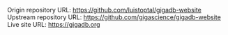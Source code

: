 Origin repository URL: https://github.com/luistoptal/gigadb-website
Upstream repository URL: https://github.com/gigascience/gigadb-website
Live site URL: https://gigadb.org